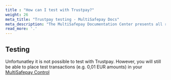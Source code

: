 ```yaml
---
title : "How can I test with Trustpay?"
weight: 26
meta_title: "Trustpay testing - MultiSafepay Docs"
meta_description: "The MultiSafepay Documentation Center presents all relevant information about our Plugins and API. You can also find support pages for payment methods, tools and general questions as well as the contact details of our Support and Integration Teams."
read_more: '.'
---
```


## Testing

Unfortunatley it is not possible to test with Trustpay. However, you will still be able to place test transactions (e.g. 0,01 EUR amounts) in your [MultiSafepay Control](https://merchant.multisafepay.com/)